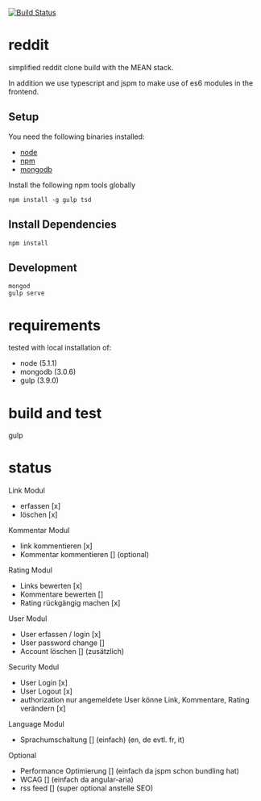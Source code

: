 [![Build Status](https://travis-ci.org/munxar/reddit.svg?branch=master)](https://travis-ci.org/munxar/reddit)

# reddit
simplified reddit clone build with the MEAN stack.

In addition we use typescript and jspm to make use of es6 modules in the frontend.

## Setup
You need the following binaries installed:
* [node](https://nodejs.org/)
* [npm](https://www.npmjs.com/)
* [mongodb](https://docs.mongodb.org/manual/tutorial/install-mongodb-on-os-x/)

Install the following npm tools globally
```$
npm install -g gulp tsd
```

## Install Dependencies
```$
npm install
```

## Development
```$
mongod
gulp serve
```

# requirements
tested with local installation of:
 - node (5.1.1)
 - mongodb (3.0.6)
 - gulp (3.9.0)

# build and test
gulp

# status
Link Modul
- erfassen [x]
- löschen [x]

Kommentar Modul
- link kommentieren [x]
- Kommentar kommentieren [] (optional)

Rating Modul
- Links bewerten [x]
- Kommentare bewerten []
- Rating rückgängig machen [x]

User Modul
- User erfassen / login [x]
- User password change []
- Account löschen [] (zusätzlich)

Security Modul
- User Login [x]
- User Logout [x]
- authorization nur angemeldete User könne Link, Kommentare, Rating verändern [x]

Language Modul
- Sprachumschaltung [] (einfach) (en, de evtl. fr, it)

Optional
- Performance Optimierung [] (einfach da jspm schon bundling hat)
- WCAG [] (einfach da angular-aria)
- rss feed [] (super optional anstelle SEO)
